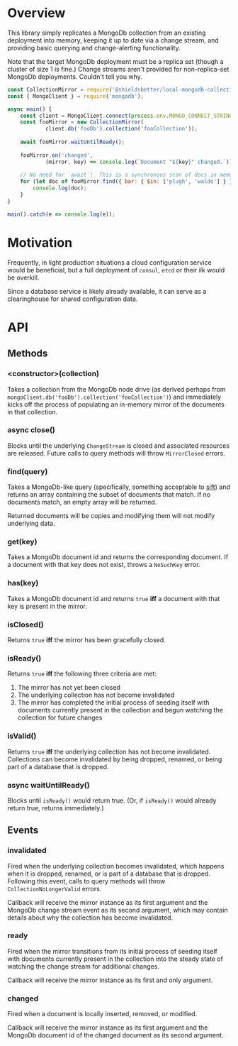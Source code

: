 # Overview

This library simply replicates a MongoDb collection from an existing deployment
into memory, keeping it up to date via a change stream, and providing basic
querying and change-alerting functionality.

Note that the target MongoDb deployment must be a replica set (though a cluster
of size 1 is fine.)  Change streams aren't provided for non-replica-set MongoDb
deployments.  Couldn't tell you why.

```javascript
const CollectionMirror = require('@shieldsbetter/local-mongodb-collection-mirror');
const { MongoClient } = require('mongodb');

async main() {
    const client = MongoClient.connect(process.env.MONGO_CONNECT_STRING);
    const fooMirror = new CollectionMirror(
            client.db('fooDb').collection('fooCollection'));
    
    await fooMirror.waitUntilReady();
    
    fooMirror.on('changed',
            (mirror, key) => console.log(`Document "${key}" changed.`));
    
    // No need for `await`!  This is a synchronous scan of docs in memory.
    for (let doc of fooMirror.find({ bar: { $in: ['plugh', 'waldo'] } }) {
        console.log(doc);
    }
}

main().catch(e => console.log(e));
```

# Motivation

Frequently, in light production situations a cloud configuration service would
be beneficial, but a full deployment of `consul`, `etcd` or their ilk would be
overkill.

Since a database service is likely already available, it can serve as a
clearinghouse for shared configuration data.

# API

## Methods

### &lt;constructor&gt;(collection)

Takes a collection from the MongoDb node drive (as derived perhaps from
`mongoClient.db('fooDb').collection('fooCollection')`) and immediately kicks off
the process of populating an in-memory mirror of the documents in that
collection.

### async close()

Blocks until the underlying `ChangeStream` is closed and associated resources
are released.  Future calls to query methods will throw `MirrorClosed` errors.

### find(query)

Takes a MongoDb-like query (specifically, something acceptable to
[sift](https://www.npmjs.com/package/sift)) and returns an array containing the
subset of documents that match.  If no documents match, an empty array will be
returned.

Returned documents will be copies and modifying them will not modify underlying
data.

### get(key)

Takes a MongoDb document id and returns the corresponding document.  If a
document with that key does not exist, throws a `NoSuchKey` error.

### has(key)

Takes a MongoDb document id and returns `true` **iff** a document with that key
is present in the mirror.

### isClosed()

Returns `true` **iff** the mirror has been gracefully closed.

### isReady()

Returns `true` **iff** the following three criteria are met:

1) The mirror has not yet been closed
2) The underlying collection has not become invalidated
3) The mirror has completed the initial process of seeding itself with documents
   currently present in the collection and begun watching the collection for
   future changes

### isValid()

Returns `true` **iff** the underlying collection has not become invalidated.
Collections can become invalidated by being dropped, renamed, or being part of
a database that is dropped.

### async waitUntilReady()

Blocks until `isReady()` would return true.  (Or, if `isReady()` would already
return true, returns immediately.)

## Events

### invalidated

Fired when the underlying collection becomes invalidated, which happens when it
is dropped, renamed, or is part of a database that is dropped.  Following this
event, calls to query methods will throw `CollectionNoLongerValid` errors.

Callback will receive the mirror instance as its first argument and the
MongoDb change stream event as its second argument, which may contain details
about why the collection has become invalidated.

### ready

Fired when the mirror transitions from its initial process of seeding itself
with documents currently present in the collection into the steady state of
watching the change stream for additional changes.

Callback will receive the mirror instance as its first and only argument.

### changed

Fired when a document is locally inserted, removed, or modified.

Callback will receive the mirror instance as its first argument and the MongoDb
document id of the changed document as its second argument.
